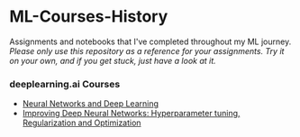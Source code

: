 # ML-Courses-History
Assignments and notebooks that I've completed throughout my ML journey.
<br/>
_Please only use this repository as a reference for your assignments. Try it on your own, and if you get stuck, just have a look at it._

### deeplearning.ai Courses
  - [Neural Networks and Deep Learning](https://www.coursera.org/learn/neural-networks-deep-learning)
  - [Improving Deep Neural Networks: Hyperparameter tuning, Regularization and Optimization](https://www.coursera.org/learn/deep-neural-network)